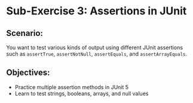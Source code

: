 # Sub-Exercise 3: Assertions in JUnit

## Scenario:
You want to test various kinds of output using different JUnit assertions such as `assertTrue`, `assertNotNull`, `assertEquals`, and `assertArrayEquals`.

## Objectives:
- Practice multiple assertion methods in JUnit 5
- Learn to test strings, booleans, arrays, and null values
